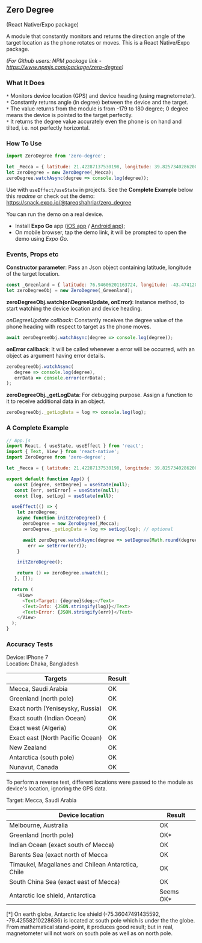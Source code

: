 ## Zero Degree
(React Native/Expo package)

A module that constantly monitors and returns the direction angle of the target location as the phone rotates or moves. This is a React Native/Expo package.


*(For Github users: NPM package link - https://www.npmjs.com/package/zero-degree)*

### What It Does
`*` Monitors device location (GPS) and device heading (using magnetometer).  
`*` Constantly returns angle (in degree) between the device and the target.  
`*` The value returns from the module is from -179 to 180 degree; 0 degree means the device is pointed to the target perfectly.  
`*` It returns the degree value accurately even the phone is on hand and tilted, i.e. not perfectly horizontal.

### How To Use
```js
import ZeroDegree from 'zero-degree';

let _Mecca = { latitude: 21.42287137530198, longitude: 39.82573402862004 };
let zeroDegree = new ZeroDegree(_Mecca);
zeroDegree.watchAsync(degree => console.log(degree));
```

Use with `useEffect/useState` in projects. See the **Complete Example** below this *readme* or check out the demo: https://snack.expo.io/@tareqshahriar/zero_degree

You can run the demo on a real device. 
- Install **Expo Go** app (<a href="https://apps.apple.com/us/app/expo-go/id982107779">iOS app</a> / <a href="https://play.google.com/store/apps/details?id=host.exp.exponent&hl=en&gl=US">Android app</a>); 
- On mobile browser, tap the demo link, it will be prompted to open the demo using *Expo Go*.

### Events, Props etc
**Constructor parameter**: Pass an Json object containing latitude, longitude of the target location.
```js
const _Greenland = { latitude: 76.94606201163724, longitude: -43.474120688453034 };
let zeroDegreeObj = new ZeroDegree(_Greenland);
```

**zeroDegreeObj.watch(onDegreeUpdate, onError)**: Instance method, to start watching the device location and device heading.

*onDegreeUpdate callback*: Constantly receives the degree value of the phone heading with respect to target as the phone moves.
```js
await zeroDegreeObj.watchAsync(degree => console.log(degree));
```

**onError callback**: It will be called whenever a error will be occurred, with an object as argument having error details.

```js
zeroDegreeObj.watchAsync(
   degree => console.log(degree), 
   errData => console.error(errData);
);
```

**zeroDegreeObj._getLogData**: For debugging purpose. Assign a function to it to receive additional data in an object.
```js
zeroDegreeObj._getLogData = log => console.log(log);
```

### A Complete Example
```js
// App.js
import React, { useState, useEffect } from 'react';
import { Text, View } from 'react-native';
import ZeroDegree from 'zero-degree';

let _Mecca = { latitude: 21.42287137530198, longitude: 39.82573402862004 };

export default function App() {
   const [degree, setDegree] = useState(null);
   const [err, setError] = useState(null);
   const [log, setLog] = useState(null);

  useEffect(() => {
    let zeroDegree;
    async function initZeroDegree() {
      zeroDegree = new ZeroDegree(_Mecca);  
      zeroDegree._getLogData = log => setLog(log); // optional

      await zeroDegree.watchAsync(degree => setDegree(Math.round(degree)),
        err => setError(err));
    }

    initZeroDegree();

    return () => zeroDegree.unwatch();
   }, []);

  return (
    <View>
      <Text>Target: {degree}&deg;</Text>
      <Text>Info: {JSON.stringify(log)}</Text>
      <Text>Error: {JSON.stringify(err)}</Text>
    </View>
  );
}
```

### Accuracy Tests
Device: IPhone 7  
Location: Dhaka, Bangladesh

| Targets | Result |
| --------|--------|
| Mecca, Saudi Arabia | OK |
| Greenland (north pole) | OK |
| Exact north (Yeniseysky, Russia)  | OK |
| Exact south (Indian Ocean) | OK |
| Exact west (Algeria) | OK |
| Exact east (North Pacific Ocean) | OK |
| New Zealand | OK |
| Antarctica (south pole) | OK |
| Nunavut, Canada | OK |


To perform a reverse test, different locations were passed to the module as device's location, ignoring the GPS data.

Target: Mecca, Saudi Arabia

| Device location                   | Result |
| ----------------                  | ------ |
| Melbourne, Australia              | OK     |
| Greenland (north pole)            | OK*    |
| Indian Ocean (exact south of Mecca) | OK     |
| Barents Sea (exact north of Mecca | OK     |
| Timaukel, Magallanes and Chilean Antarctica, Chile | OK     |
| South China Sea (exact east of Mecca) | OK     |
| Antarctic Ice shield, Antarctica  | Seems OK*  |


[*] On earth globe, Antarctic Ice shield (-75.36047491435592, -79.42558210228636) is located at south pole which is under the the globe. From mathematical stand-point, it produces good result; but in real, magnetometer will not work on south pole as well as on north pole.
